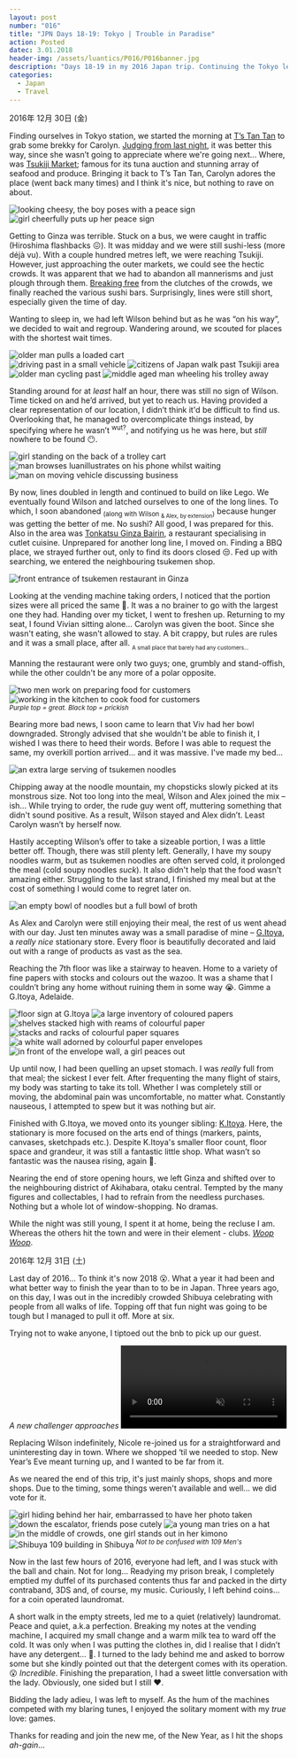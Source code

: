 ```yaml
---
layout: post
number: "016"
title: "JPN Days 18-19: Tokyo | Trouble in Paradise"
action: Posted
datec: 3.01.2018
header-img: /assets/luantics/P016/P016banner.jpg
description: "Days 18-19 in my 2016 Japan trip. Continuing the Tokyo leg, we scrambled about looking for lunch. Unable to at Ginza's Tsukiji Market, we had to travel far and wide. Besides that, a LOT of shopping, especially at G.Itoya and K.Itoya"
categories:
  - Japan
  - Travel
---
```


2016年 12月 30日 (金)

Finding ourselves in Tokyo station, we started the morning at <a href="https://www.google.com.au/maps/place/T's+TanTan+-+Tokyo+Station+Keiyo+Street/@35.6797559,139.7319033,13z/data=!3m1!5s0x60188bfbd91993eb:0xc9da05c5e162fa6a!4m8!1m2!2m1!1st's+tan+tan!3m4!1s0x60188bfbf5cb32b5:0x7ec63789e70fa29b!8m2!3d35.6797559!4d139.7669222?hl=en">T’s Tan Tan</a> to grab some brekky for Carolyn. <a href="{% post_url 2017-12-30-Tokyo-Lakitu %}#zauo" target="_blank">Judging from last night</a>, it was better this way, since she wasn’t going to appreciate where we're going next... Where, was <a href="https://www.google.com.au/maps/place/Tsukiji+Market/@35.6797559,139.7319033,13z/data=!3m1!5s0x60188bfbd91993eb:0xc9da05c5e162fa6a!4m5!3m4!1s0x601889647120144f:0x57c9eadb7b62ef7f!8m2!3d35.6654861!4d139.7706668?hl=en">Tsukiji Market</a>; famous for its tuna auction and stunning array of seafood and produce. Bringing it back to T’s Tan Tan, Carolyn adores the place (went back many times) and I think it's nice, but nothing to rave on about.

<div class="imageset">
	<div class="row">
		<img src="{{ baseurl }}/assets/luantics/P016/P016JPND1801A.jpg" alt="looking cheesy, the boy poses with a peace sign" class="half"/>
		<img src="{{ baseurl }}/assets/luantics/P016/P016JPND1801B.jpg" alt="girl cheerfully puts up her peace sign" class="half"/>
	</div>
</div>

Getting to Ginza was terrible. Stuck on a bus, we were caught in traffic (Hiroshima flashbacks :confounded:). It was midday and we were still sushi-less (more déjà vu). With a couple hundred metres left, we were reaching Tsukiji. However, just approaching the outer markets, we could see the hectic crowds. It was apparent that we had to abandon all mannerisms and just plough through them. <a href="https://youtu.be/L8eRzOYhLuw?t=1m08s">Breaking free</a> from the clutches of the crowds, we finally reached the various sushi bars. Surprisingly, lines were still short, especially given the time of day.

Wanting to sleep in, we had left Wilson behind but as he was “on his way”, we decided to wait and regroup. Wandering around, we scouted for places with the shortest wait times.

<div class="imageset">
	<img src="{{ baseurl }}/assets/luantics/P016/P016JPND1802.jpg" alt="older man pulls a loaded cart"/>
	<div class="row">
		<img src="{{ baseurl }}/assets/luantics/P016/P016JPND1803A.jpg" alt="driving past in a small vehicle" class="half"/>
		<img src="{{ baseurl }}/assets/luantics/P016/P016JPND1803B.jpg" alt="citizens of Japan walk past Tsukiji area" class="half"/>
	</div>
	<div class="row">
		<img src="{{ baseurl }}/assets/luantics/P016/P016JPND1804A.jpg" alt="older man cycling past" class="half"/>
		<img src="{{ baseurl }}/assets/luantics/P016/P016JPND1804B.jpg" alt="middle aged man wheeling his trolley away" class="half"/>
	</div>
</div>

Standing around for at _least_ half an hour, there was still no sign of Wilson. Time ticked on and he’d arrived, but yet to reach us. Having provided a clear representation of our location, I didn’t think it'd be difficult to find us. Overlooking that, he managed to overcomplicate things instead, by specifying where he wasn’t <sup>wut?</sup>, and notifying us he was here, but _still_ nowhere to be found :no_mouth:.

<div class="imageset">
	<img src="{{ baseurl }}/assets/luantics/P016/P016JPND1805.jpg" alt="girl standing on the back of a trolley cart"/>
	<div class="row">
		<img src="{{ baseurl }}/assets/luantics/P016/P016JPND1806A.jpg" alt="man browses luanillustrates on his phone whilst waiting" class="half"/>
		<img src="{{ baseurl }}/assets/luantics/P016/P016JPND1806B.jpg" alt="man on moving vehicle discussing business" class="half"/>
	</div>
</div>

By now, lines doubled in length and continued to build on like Lego. We eventually found Wilson and latched ourselves to one of the long lines. To which, I soon abandoned <sub>(along with Wilson <sub>& Alex, by extension</sub>)</sub> because hunger was getting the better of me. No sushi? All good, I was prepared for this. Also in the area was <a href="https://www.google.com.au/maps/place/Ginza+Bairin+main+store/@35.6695489,139.7605822,17z/data=!3m1!4b1!4m5!3m4!1s0x60188be6207819dd:0xc3ba2e2af6143c85!8m2!3d35.6695489!4d139.7627709?hl=en">Tonkatsu Ginza Bairin</a>, a restaurant specialising in cutlet cuisine. Unprepared for another long line, I moved on. Finding a BBQ place, we strayed further out, only to find its doors closed :unamused:. Fed up with searching, we entered the neighbouring tsukemen shop.

<div class="imageset">
	<img src="{{ baseurl }}/assets/luantics/P016/P016JPND1807.jpg" alt="front entrance of tsukemen restaurant in Ginza"/>
</div>

Looking at the vending machine taking orders, I noticed that the portion sizes were all priced the same :thinking:. It was a no brainer to go with the largest one they had. Handing over my ticket, I went to freshen up. Returning to my seat, I found Vivian sitting alone... Carolyn was given the boot. Since she wasn't eating, she wasn't allowed to stay. A bit crappy, but rules are rules and it was a small place, after all. <sub><sub>A small place that barely had any customers...</sub></sub> 

Manning the restaurant were only two guys; one, grumbly and stand-offish, while the other couldn't be any more of a polar opposite.

<div class="imageset">
	<div class="row">
		<img src="{{ baseurl }}/assets/luantics/P016/P016JPND1808A.jpg" alt="two men work on preparing food for customers" class="half"/>
		<img src="{{ baseurl }}/assets/luantics/P016/P016JPND1808B.jpg" alt="working in the kitchen to cook food for customers" class="half"/>
	</div>
	<em><sup>Purple top = great. Black top = prickish</sup></em>
</div>

Bearing more bad news, I soon came to learn that Viv had her bowl downgraded. Strongly advised that she wouldn't be able to finish it, I wished I was there to heed their words. Before I was able to request the same, my overkill portion arrived... and it was massive. I've made my bed... 

<div class="imageset">
	<img src="{{ baseurl }}/assets/luantics/P016/P016JPND1809.jpg" alt="an extra large serving of tsukemen noodles"/>
</div>

Chipping away at the noodle mountain, my chopsticks slowly picked at its monstrous size. Not too long into the meal, Wilson and Alex joined the mix –ish... While trying to order, the rude guy went off, muttering something that didn't sound positive. As a result, Wilson stayed and Alex didn’t. Least Carolyn wasn’t by herself now.

Hastily accepting Wilson’s offer to take a sizeable portion, I was a little better off. Though, there was still plenty left. Generally, I have my soupy noodles warm, but as tsukemen noodles are often served cold, it prolonged the meal (cold soupy noodles _suck_). It also didn't help that the food wasn't amazing either. Struggling to the last strand, I finished my meal but at the cost of something I would come to regret later on. 

<div class="imageset">
	<img src="{{ baseurl }}/assets/luantics/P016/P016JPND1810.jpg" alt="an empty bowl of noodles but a full bowl of broth"/>
</div>

As Alex and Carolyn were still enjoying their meal, the rest of us went ahead with our day. Just ten minutes away was a small paradise of mine – <a href="https://www.google.com.au/maps/place/G.IT%C5%8CYA+Stationery+Store/@35.673003,139.7651873,17z/data=!3m1!4b1!4m5!3m4!1s0x60188be4000a0029:0x8a7da075396968c0!8m2!3d35.673003!4d139.767376?hl=en">G.Itoya</a>, a _really nice_ stationary store. Every floor is beautifully decorated and laid out with a range of products as vast as the sea. 

Reaching the 7th floor was like a stairway to heaven. Home to a variety of fine papers with stocks and colours out the wazoo. It was a shame that I couldn’t bring any home without ruining them in some way :sob:. Gimme a G.Itoya, Adelaide.

<div class="imageset">
	<img src="{{ baseurl }}/assets/luantics/P016/P016JPND1811.jpg" alt="floor sign at G.Itoya"/>
	<img src="{{ baseurl }}/assets/luantics/P016/P016JPND1812.jpg" alt="a large inventory of coloured papers"/>
	<img src="{{ baseurl }}/assets/luantics/P016/P016JPND1813.jpg" alt="shelves stacked high with reams of colourful paper"/>
	<img src="{{ baseurl }}/assets/luantics/P016/P016JPND1814.jpg" alt="stacks and racks of colourful paper squares"/>
	<img src="{{ baseurl }}/assets/luantics/P016/P016JPND1815.jpg" alt="a white wall adorned by colourful paper envelopes"/>
	<img src="{{ baseurl }}/assets/luantics/P016/P016JPND1816.jpg" alt="in front of the envelope wall, a girl peaces out"/>
</div>

Up until now, I had been quelling an upset stomach. I was _really_ full from that meal; the sickest I ever felt. After frequenting the many flight of stairs, my body was starting to take its toll. Whether I was completely still or moving, the abdominal pain was uncomfortable, no matter what. Constantly nauseous, I attempted to spew but it was nothing but air. 

Finished with G.Itoya, we moved onto its younger sibling: <a href="https://www.google.com.au/maps/place/IT%C5%8CYA+Stationery+Store/@35.6729418,139.7656368,17z/data=!3m1!4b1!4m5!3m4!1s0x60188be3ffe605a9:0xb24df56c5ed15c2b!8m2!3d35.6729418!4d139.7678255?hl=en">K.Itoya</a>. Here, the stationary is more focused on the arts end of things (markers, paints, canvases, sketchpads etc.). Despite K.Itoya's smaller floor count, floor space and grandeur, it was still a fantastic little shop. What wasn’t so fantastic was the nausea rising, again 🤢.

Nearing the end of store opening hours, we left Ginza and shifted over to the neighbouring district of Akihabara, otaku central. Tempted by the many figures and collectables, I had to refrain from the needless purchases. Nothing but a whole lot of window-shopping. No dramas.

While the night was still young, I spent it at home, being the recluse I am. Whereas the others hit the town and were in their element - clubs. <a href="https://www.youtube.com/watch?v=1kRHpBFs-V4">_Woop Woop_</a>. 

2016年 12月 31日 (土)

Last day of 2016... To think it's now 2018 :open_mouth:. What a year it had been and what better way to finish the year than to to be in Japan. Three years ago, on this day, I was out in the incredibly crowded Shibuya celebrating with people from all walks of life. Topping off that fun night was going to be tough but I managed to pull it off. More at six.

Trying not to wake anyone, I tiptoed out the bnb to pick up our guest.

<div class="imageset">
	<em>A new challenger approaches</em>
	<video autoplay muted playsinline loop>
		<source src="{{ baseurl }}/assets/luantics/P016/P016JPND1817N.mp4" type="video/mp4" alt="a Super Smash Bros style character reveal">
	</video>
</div>

Replacing Wilson indefinitely, Nicole re-joined us for a straightforward and uninteresting day in town. Where we shopped ‘til we needed to stop. New Year’s Eve meant turning up, and I wanted to be far from it.

As we neared the end of this trip, it's just mainly shops, shops and more shops. Due to the timing, some things weren't available and well... we did vote for it.

<div class="imageset">
	<img src="{{ baseurl }}/assets/luantics/P016/P016JPND1818.jpg" alt="girl hiding behind her hair, embarrassed to have her photo taken"/>
	<img src="{{ baseurl }}/assets/luantics/P016/P016JPND1819.jpg" alt="down the escalator, friends pose cutely"/>
	<img src="{{ baseurl }}/assets/luantics/P016/P016JPND1820.jpg" alt="a young man tries on a hat"/>
	<img src="{{ baseurl }}/assets/luantics/P016/P016JPND1821.jpg" alt="in the middle of crowds, one girl stands out in her kimono"/>
	<img src="{{ baseurl }}/assets/luantics/P016/P016JPND1822.jpg" alt="Shibuya 109 building in Shibuya"/>
	<em><sup>Not to be confused with 109 Men's</sup></em>
</div>

Now in the last few hours of 2016, everyone had left, and I was stuck with the ball and chain. Not for long... Readying my prison break, I completely emptied my duffel of its purchased contents thus far and packed in the dirty contraband, 3DS and, of course, my music. Curiously, I left behind coins... for a coin operated laundromat.

A short walk in the empty streets, led me to a quiet (relatively) laundromat. Peace and quiet, a.k.a perfection. Breaking my notes at the vending machine, I acquired my small change and a warm milk tea to ward off the cold. It was only when I was putting the clothes in, did I realise that I didn’t have any detergent… 🤦. I turned to the lady behind me and asked to borrow some but she kindly pointed out that the detergent comes with its operation. :open_mouth: _Incredible_. Finishing the preparation, I had a sweet little conversation with the lady. Obviously, one sided but I still :heart:.

Bidding the lady adieu, I was left to myself. As the hum of the machines competed with my blaring tunes, I enjoyed the solitary moment with my _true_ love: games.

Thanks for reading and join the new me, of the New Year, as I hit the shops _ah-gain_...